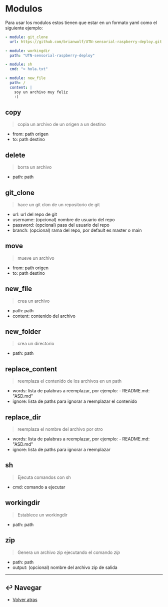 # Modulos

Para usar los modulos estos tienen que estar en un formato yaml como el siguiente ejemplo:

```yaml
- module: git_clone
  url: https://github.com/brianwolf/UTN-sensorial-raspberry-deploy.git

- module: workingdir
  path: "UTN-sensorial-raspberry-deploy"

- module: sh
  cmd: "> hola.txt"

- module: new_file
  path: /
  content: |
    soy un archivo muy feliz
    :)
```

## copy

> copia un archivo de un origen a un destino

* from: path origen
* to: path destino

## delete

> borra un archivo

* path: path

## git_clone

> hace un git clon de un repositorio de git

* url: url del repo de git
* username: (opcional) nombre de usuario del repo
* password: (opcional) pass del usuario del repo
* branch: (opcional) rama del repo, por default es master o main

## move

> mueve un archivo

* from: path origen
* to: path destino

## new_file

> crea un archivo

* path: path
* content: contenido del archivo

## new_folder

> crea un directorio

* path: path

## replace_content

> reemplaza el contenido de los archivos en un path

* words: lista de palabras a reemplazar, por ejemplo: - README.md: "ASD.md"
* ignore: lista de paths para ignorar a reemplazar el contenido

## replace_dir

> reemplaza el nombre del archivo por otro

* words: lista de palabras a reemplazar, por ejemplo: - README.md: "ASD.md"
* ignore: lista de paths para ignorar a reemplazar

## sh

> Ejecuta comandos con sh

* cmd: comando a ejecutar

## workingdir

> Establece un workingdir

* path: path

## zip

> Genera un archivo zip ejecutando el comando *zip*

* path: path
* output: (opcional) nombre del archivo zip de salida

---

## :leftwards_arrow_with_hook: Navegar

* [Volver atras](../README.md)
